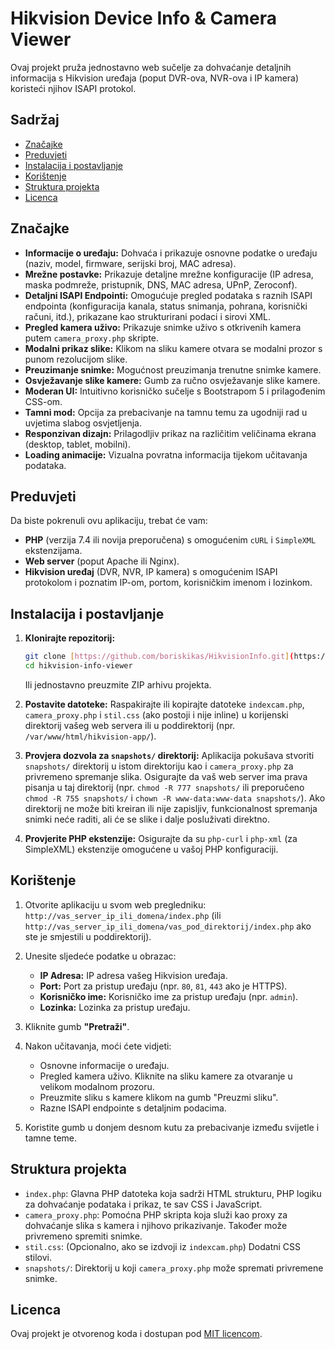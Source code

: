 # Hikvision Device Info & Camera Viewer

Ovaj projekt pruža jednostavno web sučelje za dohvaćanje detaljnih informacija s Hikvision uređaja (poput DVR-ova, NVR-ova i IP kamera) koristeći njihov ISAPI protokol.

## Sadržaj

- [Značajke](#značajke)
- [Preduvjeti](#preduvjeti)
- [Instalacija i postavljanje](#instalacija-i-postavljanje)
- [Korištenje](#korištenje)
- [Struktura projekta](#struktura-projekta)
- [Licenca](#licenca)

## Značajke

-   **Informacije o uređaju:** Dohvaća i prikazuje osnovne podatke o uređaju (naziv, model, firmware, serijski broj, MAC adresa).
-   **Mrežne postavke:** Prikazuje detaljne mrežne konfiguracije (IP adresa, maska podmreže, pristupnik, DNS, MAC adresa, UPnP, Zeroconf).
-   **Detaljni ISAPI Endpointi:** Omogućuje pregled podataka s raznih ISAPI endpointa (konfiguracija kanala, status snimanja, pohrana, korisnički računi, itd.), prikazane kao strukturirani podaci i sirovi XML.
-   **Pregled kamera uživo:** Prikazuje snimke uživo s otkrivenih kamera putem `camera_proxy.php` skripte.
-   **Modalni prikaz slike:** Klikom na sliku kamere otvara se modalni prozor s punom rezolucijom slike.
-   **Preuzimanje snimke:** Mogućnost preuzimanja trenutne snimke kamere.
-   **Osvježavanje slike kamere:** Gumb za ručno osvježavanje slike kamere.
-   **Moderan UI:** Intuitivno korisničko sučelje s Bootstrapom 5 i prilagođenim CSS-om.
-   **Tamni mod:** Opcija za prebacivanje na tamnu temu za ugodniji rad u uvjetima slabog osvjetljenja.
-   **Responzivan dizajn:** Prilagodljiv prikaz na različitim veličinama ekrana (desktop, tablet, mobilni).
-   **Loading animacije:** Vizualna povratna informacija tijekom učitavanja podataka.

## Preduvjeti

Da biste pokrenuli ovu aplikaciju, trebat će vam:

-   **PHP** (verzija 7.4 ili novija preporučena) s omogućenim `cURL` i `SimpleXML` ekstenzijama.
-   **Web server** (poput Apache ili Nginx).
-   **Hikvision uređaj** (DVR, NVR, IP kamera) s omogućenim ISAPI protokolom i poznatim IP-om, portom, korisničkim imenom i lozinkom.

## Instalacija i postavljanje

1.  **Klonirajte repozitorij:**
    ```bash
    git clone [https://github.com/boriskikas/HikvisionInfo.git](https://github.com/boriskikas/HikvisionInfo.git)
    cd hikvision-info-viewer
    ```
    Ili jednostavno preuzmite ZIP arhivu projekta.

2.  **Postavite datoteke:**
    Raspakirajte ili kopirajte datoteke `indexcam.php`, `camera_proxy.php` i `stil.css` (ako postoji i nije inline) u korijenski direktorij vašeg web servera ili u poddirektorij (npr. `/var/www/html/hikvision-app/`).

3.  **Provjera dozvola za `snapshots/` direktorij:**
    Aplikacija pokušava stvoriti `snapshots/` direktorij u istom direktoriju kao i `camera_proxy.php` za privremeno spremanje slika. Osigurajte da vaš web server ima prava pisanja u taj direktorij (npr. `chmod -R 777 snapshots/` ili preporučeno `chmod -R 755 snapshots/` i `chown -R www-data:www-data snapshots/`). Ako direktorij ne može biti kreiran ili nije zapisljiv, funkcionalnost spremanja snimki neće raditi, ali će se slike i dalje posluživati direktno.

4.  **Provjerite PHP ekstenzije:**
    Osigurajte da su `php-curl` i `php-xml` (za SimpleXML) ekstenzije omogućene u vašoj PHP konfiguraciji.

## Korištenje

1.  Otvorite aplikaciju u svom web pregledniku:
    `http://vas_server_ip_ili_domena/index.php`
    (ili `http://vas_server_ip_ili_domena/vas_pod_direktorij/index.php` ako ste je smjestili u poddirektorij).

2.  Unesite sljedeće podatke u obrazac:
    -   **IP Adresa:** IP adresa vašeg Hikvision uređaja.
    -   **Port:** Port za pristup uređaju (npr. `80`, `81`, `443` ako je HTTPS).
    -   **Korisničko ime:** Korisničko ime za pristup uređaju (npr. `admin`).
    -   **Lozinka:** Lozinka za pristup uređaju.

3.  Kliknite gumb **"Pretraži"**.

4.  Nakon učitavanja, moći ćete vidjeti:
    -   Osnovne informacije o uređaju.
    -   Pregled kamera uživo. Kliknite na sliku kamere za otvaranje u velikom modalnom prozoru.
    -   Preuzmite sliku s kamere klikom na gumb "Preuzmi sliku".
    -   Razne ISAPI endpointe s detaljnim podacima.

5.  Koristite gumb **<i class="bi bi-moon-fill"></i>** u donjem desnom kutu za prebacivanje između svijetle i tamne teme.

## Struktura projekta

-   `index.php`: Glavna PHP datoteka koja sadrži HTML strukturu, PHP logiku za dohvaćanje podataka i prikaz, te sav CSS i JavaScript.
-   `camera_proxy.php`: Pomoćna PHP skripta koja služi kao proxy za dohvaćanje slika s kamera i njihovo prikazivanje. Također može privremeno spremiti snimke.
-   `stil.css`: (Opcionalno, ako se izdvoji iz `indexcam.php`) Dodatni CSS stilovi.
-   `snapshots/`: Direktorij u koji `camera_proxy.php` može spremati privremene snimke.

## Licenca

Ovaj projekt je otvorenog koda i dostupan pod [MIT licencom](https://opensource.org/licenses/MIT).
